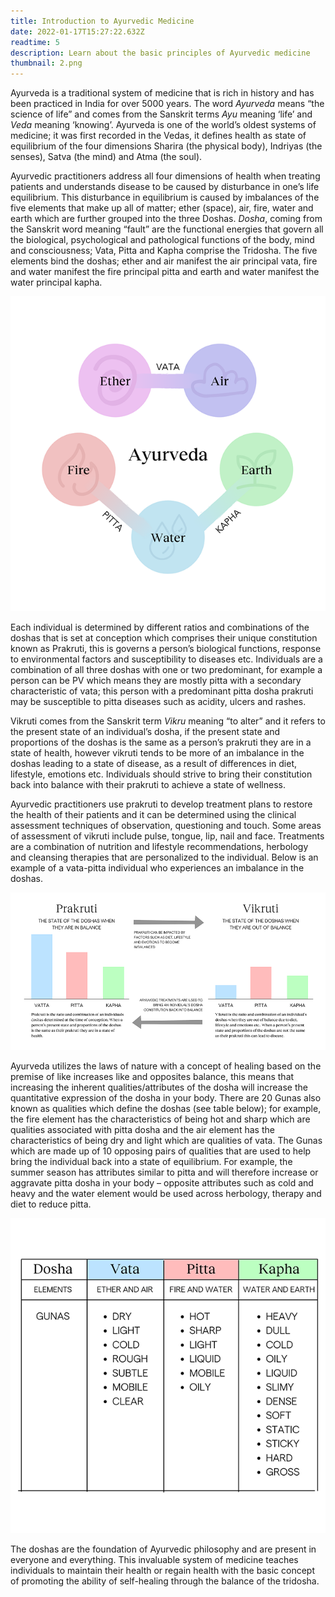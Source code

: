 ```yaml
---
title: Introduction to Ayurvedic Medicine
date: 2022-01-17T15:27:22.632Z
readtime: 5
description: Learn about the basic principles of Ayurvedic medicine
thumbnail: 2.png
---
```

Ayurveda is a traditional system of medicine that is rich in history and has been practiced in India for over 5000 years. The word *Ayurveda* means “the science of life” and comes from the Sanskrit terms *Ayu* meaning ‘life’ and *Veda* meaning ‘knowing’. Ayurveda is one of the world’s oldest systems of medicine; it was first recorded in the Vedas, it defines health as state of equilibrium of the four dimensions Sharira (the physical body), Indriyas (the senses), Satva (the mind) and Atma (the soul). 

Ayurvedic practitioners address all four dimensions of health when treating patients and understands disease to be caused by disturbance in one’s life equilibrium. This disturbance in equilibrium is caused by imbalances of the five elements that make up all of matter; ether (space), air, fire, water and earth which are further grouped into the three Doshas. *Dosha*, coming from the Sanskrit word meaning “fault” are the functional energies that govern all the biological, psychological and pathological functions of the body, mind and consciousness; Vata, Pitta and Kapha comprise the Tridosha. The five elements bind the doshas; ether and air manifest the air principal vata, fire and water manifest the fire principal pitta and earth and water manifest the water principal kapha.

![](ayurveda-elements.png)

Each individual is determined by different ratios and combinations of the doshas that is set at conception which comprises their unique constitution known as Prakruti, this is governs a person’s biological functions, response to environmental factors and susceptibility to diseases etc. Individuals are a combination of all three doshas with one or two predominant, for example a person can be PV which means they are mostly pitta with a secondary characteristic of vata; this person with a predominant pitta dosha prakruti may be susceptible to pitta diseases such as acidity, ulcers and rashes.  

Vikruti comes from the Sanskrit term *Vikru* meaning “to alter” and it refers to the present state of an individual’s dosha, if the present state and proportions of the doshas is the same as a person’s prakruti they are in a state of health, however vikruti tends to be more of an imbalance in the doshas leading to a state of disease, as a result of differences in diet, lifestyle, emotions etc. Individuals should strive to bring their constitution back into balance with their prakruti to achieve a state of wellness. 

Ayurvedic practitioners use prakruti to develop treatment plans to restore the health of their patients and it can be determined using the clinical assessment techniques of observation, questioning and touch. Some areas of assessment of vikruti include pulse, tongue, lip, nail and face. Treatments are a combination of nutrition and lifestyle recommendations, herbology and cleansing therapies that are personalized to the individual. Below is an example of a vata-pitta individual who experiences an imbalance in the doshas.

![](prakruti-and-vikruti.png)

Ayurveda utilizes the laws of nature with a concept of healing based on the premise of like increases like and opposites balance, this means that increasing the inherent qualities/attributes of the dosha will increase the quantitative expression of the dosha in your body. There are 20 Gunas also known as qualities which define the doshas (see table below); for example, the fire element has the characteristics of being hot and sharp which are qualities associated with pitta dosha and the air element has the characteristics of being dry and light which are qualities of vata. The Gunas which are made up of 10 opposing pairs of qualities that are used to help bring the individual back into a state of equilibrium. For example, the summer season has attributes similar to pitta and will therefore increase or aggravate pitta dosha in your body – opposite attributes such as cold and heavy and the water element would be used across herbology, therapy and diet to reduce pitta. 

![](doshas.png)

The doshas are the foundation of Ayurvedic philosophy and are present in everyone and everything. This invaluable system of medicine teaches individuals to maintain their health or regain health with the basic concept of promoting the ability of self-healing through the balance of the tridosha.